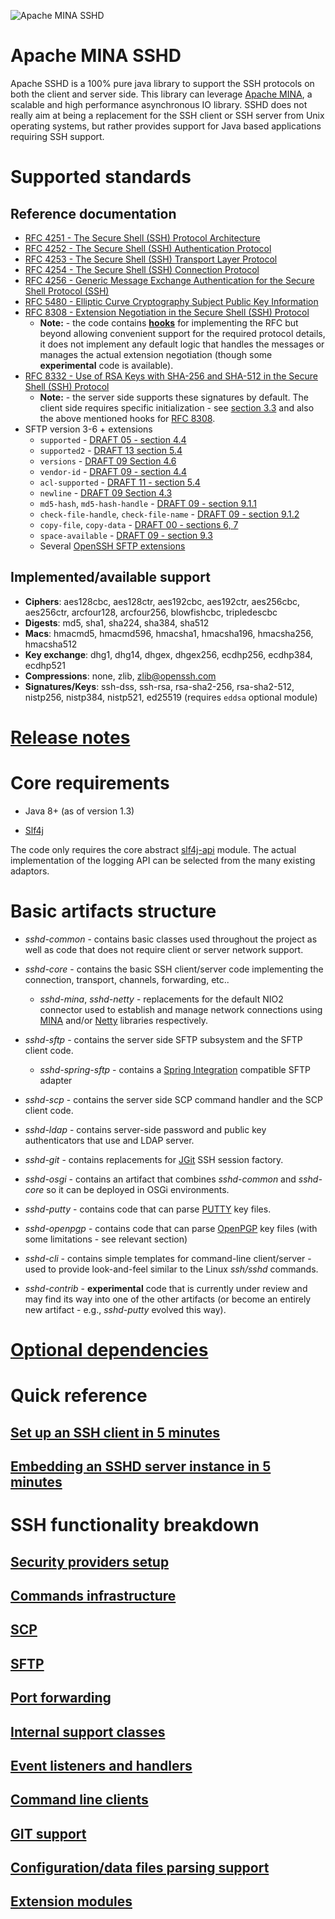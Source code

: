 ![Apache MINA SSHD](https://mina.apache.org/staticresources/images/header-sshd.png "Apache MINA SSHD")
# Apache MINA SSHD

Apache SSHD is a 100% pure java library to support the SSH protocols on both the client and server side. This library can
leverage [Apache MINA](http://mina.apache.org), a scalable and high performance asynchronous IO library. SSHD does not really
aim at being a replacement for the SSH client or SSH server from Unix operating systems, but rather provides support for Java
based applications requiring SSH support.

# Supported standards

## Reference documentation
* [RFC 4251 - The Secure Shell (SSH) Protocol Architecture](https://tools.ietf.org/html/rfc4251)
* [RFC 4252 - The Secure Shell (SSH) Authentication Protocol](https://tools.ietf.org/html/rfc4252)
* [RFC 4253 - The Secure Shell (SSH) Transport Layer Protocol](https://tools.ietf.org/html/rfc4253)
* [RFC 4254 - The Secure Shell (SSH) Connection Protocol](https://tools.ietf.org/html/rfc4254)
* [RFC 4256 - Generic Message Exchange Authentication for the Secure Shell Protocol (SSH)](https://tools.ietf.org/html/rfc4256)
* [RFC 5480 - Elliptic Curve Cryptography Subject Public Key Information](https://tools.ietf.org/html/rfc5480)
* [RFC 8308 - Extension Negotiation in the Secure Shell (SSH) Protocol](https://tools.ietf.org/html/rfc8308)
    * **Note:** - the code contains [**hooks**](./docs/event-listeners.md#kexextensionhandler) for implementing the RFC but
    beyond allowing convenient support for the required protocol details, it does not implement any default logic that handles
    the messages or manages the actual extension negotiation (though some **experimental** code is available).
* [RFC 8332 - Use of RSA Keys with SHA-256 and SHA-512 in the Secure Shell (SSH) Protocol](https://tools.ietf.org/html/rfc8332)
    * **Note:** - the server side supports these signatures by default. The client side requires specific
    initialization - see [section 3.3](https://tools.ietf.org/html/rfc8332#section-3.3) and also the
    above mentioned hooks for [RFC 8308](https://tools.ietf.org/html/rfc8308).
* SFTP version 3-6 + extensions
    * `supported` - [DRAFT 05 - section 4.4](http://tools.ietf.org/wg/secsh/draft-ietf-secsh-filexfer/draft-ietf-secsh-filexfer-05.tx)
    * `supported2` - [DRAFT 13 section 5.4](https://tools.ietf.org/html/draft-ietf-secsh-filexfer-13#page-10)
    * `versions` - [DRAFT 09 Section 4.6](http://tools.ietf.org/wg/secsh/draft-ietf-secsh-filexfer/draft-ietf-secsh-filexfer-09.txt)
    * `vendor-id` - [DRAFT 09 - section 4.4](http://tools.ietf.org/wg/secsh/draft-ietf-secsh-filexfer/draft-ietf-secsh-filexfer-09.txt)
    * `acl-supported` - [DRAFT 11 - section 5.4](https://tools.ietf.org/html/draft-ietf-secsh-filexfer-11)
    * `newline` - [DRAFT 09 Section 4.3](http://tools.ietf.org/wg/secsh/draft-ietf-secsh-filexfer/draft-ietf-secsh-filexfer-09.txt)
    * `md5-hash`, `md5-hash-handle` - [DRAFT 09 - section 9.1.1](http://tools.ietf.org/wg/secsh/draft-ietf-secsh-filexfer/draft-ietf-secsh-filexfer-09.txt)
    * `check-file-handle`, `check-file-name` - [DRAFT 09 - section 9.1.2](http://tools.ietf.org/wg/secsh/draft-ietf-secsh-filexfer/draft-ietf-secsh-filexfer-09.txt)
    * `copy-file`, `copy-data` - [DRAFT 00 - sections 6, 7](http://tools.ietf.org/id/draft-ietf-secsh-filexfer-extensions-00.txt)
    * `space-available` - [DRAFT 09 - section 9.3](http://tools.ietf.org/wg/secsh/draft-ietf-secsh-filexfer/draft-ietf-secsh-filexfer-09.txt)
    * Several [OpenSSH SFTP extensions](https://github.com/openssh/openssh-portable/blob/master/PROTOCOL)

## Implemented/available support

* **Ciphers**: aes128cbc, aes128ctr, aes192cbc, aes192ctr, aes256cbc, aes256ctr, arcfour128, arcfour256, blowfishcbc, tripledescbc
* **Digests**: md5, sha1, sha224, sha384, sha512
* **Macs**: hmacmd5, hmacmd596, hmacsha1, hmacsha196, hmacsha256, hmacsha512
* **Key exchange**: dhg1, dhg14, dhgex, dhgex256, ecdhp256, ecdhp384, ecdhp521
* **Compressions**: none, zlib, zlib@openssh.com
* **Signatures/Keys**: ssh-dss, ssh-rsa, rsa-sha2-256, rsa-sha2-512, nistp256, nistp384, nistp521, ed25519 (requires `eddsa` optional module)

# [Release notes](./CHANGES.md)

# Core requirements

* Java 8+ (as of version 1.3)


* [Slf4j](http://www.slf4j.org/)


The code only requires the core abstract [slf4j-api](https://mvnrepository.com/artifact/org.slf4j/slf4j-api) module. The actual
implementation of the logging API can be selected from the many existing adaptors.

# Basic artifacts structure

* *sshd-common* - contains basic classes used throughout the project as well as code that does not require client or server network support.

* *sshd-core* - contains the basic SSH client/server code implementing the connection, transport, channels, forwarding, etc..
    * *sshd-mina*, *sshd-netty* - replacements for the default NIO2 connector used to establish and manage network connections using
[MINA](https://mina.apache.org/mina-project/index.html) and/or [Netty](https://netty.io/) libraries respectively.

* *sshd-sftp* - contains the server side SFTP subsystem and the SFTP client code.
    * *sshd-spring-sftp* - contains a [Spring Integration](https://spring.io/projects/spring-integration) compatible SFTP adapter

* *sshd-scp* - contains the server side SCP command handler and the SCP client code.

* *sshd-ldap* - contains server-side password and public key authenticators that use and LDAP server.

* *sshd-git* - contains replacements for [JGit](https://www.eclipse.org/jgit/) SSH session factory.

* *sshd-osgi* - contains an artifact that combines *sshd-common* and *sshd-core* so it can be deployed in OSGi environments.

* *sshd-putty* - contains code that can parse [PUTTY](https://www.putty.org/) key files.

* *sshd-openpgp* - contains code that can parse [OpenPGP](https://www.openpgp.org/) key files (with some limitations - see relevant section)

* *sshd-cli* - contains simple templates for command-line client/server - used to provide look-and-feel similar to the Linux *ssh/sshd* commands.

* *sshd-contrib* - **experimental** code that is currently under review and may find its way into one of the other artifacts
(or become an entirely new artifact - e.g., *sshd-putty* evolved this way).

# [Optional dependencies](./docs/dependencies.md)

# Quick reference

## [Set up an SSH client in 5 minutes](./docs/client-setup.md)

## [Embedding an SSHD server instance in 5 minutes](./docs/server-setup.md)

# SSH functionality breakdown

## [Security providers setup](./docs/security-providers.md)

## [Commands infrastructure](./docs/commands.md)

## [SCP](./docs/scp.md)

## [SFTP](./docs/sftp.md)

## [Port forwarding](./docs/port-forwarding.md)

## [Internal support classes](./docs/internals.md)

## [Event listeners and handlers](./docs/event-listeners.md)

## [Command line clients](./docs/cli.md)

## [GIT support](./docs/git.md)

## [Configuration/data files parsing support](./docs/files-parsing.md)

## [Extension modules](./docs/extensions.md)
